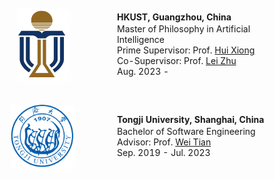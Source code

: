 <table id="tbPublications" width="100%" style="border: none;">
    <tbody style="border: none;">
    <tr style="border: none;">
        <td width="200" style="vertical-align: middle; padding: 20px 0; border: none;">
            <img src="assets/img/logo_hkust.png" width="80px" style="box-shadow: 4px 4px 8px #ffffff; display: block; margin: auto;">    
        </td>
        <td style="border: none; padding-left: 20px;">
            <p style="margin: 2px 0"><b>HKUST, Guangzhou, China</b></p>
            <p style="margin: 0px 0">Master of Philosophy in Artificial Intelligence</p>
            <p style="margin: 0px 0">Prime Supervisor: Prof. <a href="https://scholar.google.com/citations?user=cVDF1tkAAAAJ&hl=en&oi=ao">Hui Xiong</a></p>
            <p style="margin: 0px 0">Co-Supervisor: Prof. <a href="https://scholar.google.com/citations?hl=en&user=AQtqhaYAAAAJ">Lei Zhu</a></p>
            <p style="margin: 0px 0">Aug. 2023 - </p>
        </td>
    </tr>
    <tr style="border: none;">
        <td width="200" style="vertical-align: middle; padding: 20px 0; border: none;">
            <img src="assets/img/logo_tongji.png" width="100px" style="box-shadow: 4px 4px 8px #ffffff; display: block; margin: auto;">
        </td>             
        <td style="border: none; padding-left: 20px;">
            <p style="margin: 2px 0"><b>Tongji University, Shanghai, China</b></p>
            <p style="margin: 0px 0">Bachelor of Software Engineering</p>
            <p style="margin: 0px 0">Advisor: Prof. <a href="https://scholar.google.com/citations?user=aYKQn88AAAAJ&hl=en&oi=ao">Wei Tian</a></p>
            <p style="margin: 0px 0">Sep. 2019 - Jul. 2023</p>
        </td>
    </tr>
    </tbody>
</table>